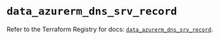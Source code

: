 # `data_azurerm_dns_srv_record`

Refer to the Terraform Registry for docs: [`data_azurerm_dns_srv_record`](https://registry.terraform.io/providers/hashicorp/azurerm/3.89.0/docs/data-sources/dns_srv_record).
